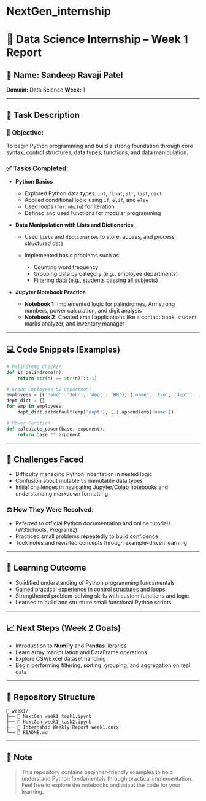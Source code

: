 # NextGen_internship
# 🧠 Data Science Internship – Week 1 Report

## 👤 Name: Sandeep Ravaji Patel

**Domain:** Data Science
**Week:** 1

---

## 📌 Task Description

### 🌟 Objective:

To begin Python programming and build a strong foundation through core syntax, control structures, data types, functions, and data manipulation.

### ✅ Tasks Completed:

* **Python Basics**

  * Explored Python data types: `int`, `float`, `str`, `list`, `dict`
  * Applied conditional logic using `if`, `elif`, and `else`
  * Used loops (`for`, `while`) for iteration
  * Defined and used functions for modular programming

* **Data Manipulation with Lists and Dictionaries**

  * Used `lists` and `dictionaries` to store, access, and process structured data
  * Implemented basic problems such as:

    * Counting word frequency
    * Grouping data by category (e.g., employee departments)
    * Filtering data (e.g., students passing all subjects)

* **Jupyter Notebook Practice**

  * **Notebook 1:** Implemented logic for palindromes, Armstrong numbers, power calculation, and digit analysis
  * **Notebook 2:** Created small applications like a contact book, student marks analyzer, and inventory manager

---

## 💻 Code Snippets (Examples)

```python
# Palindrome Checker
def is_palindrome(n):
    return str(n) == str(n)[::-1]
```

```python
# Group Employees by Department
employees = [{'name': 'John', 'dept': 'HR'}, {'name': 'Eve', 'dept': 'IT'}]
dept_dict = {}
for emp in employees:
    dept_dict.setdefault(emp['dept'], []).append(emp['name'])
```

```python
# Power Function
def calculate_power(base, exponent):
    return base ** exponent
```

---

## 🧪 Challenges Faced

* Difficulty managing Python indentation in nested logic
* Confusion about mutable vs immutable data types
* Initial challenges in navigating Jupyter/Colab notebooks and understanding markdown formatting

### ⚖️ How They Were Resolved:

* Referred to official Python documentation and online tutorials (W3Schools, Programiz)
* Practiced small problems repeatedly to build confidence
* Took notes and revisited concepts through example-driven learning

---

## 📖 Learning Outcome

* Solidified understanding of Python programming fundamentals
* Gained practical experience in control structures and loops
* Strengthened problem-solving skills with custom functions and logic
* Learned to build and structure small functional Python scripts

---

## 📈 Next Steps (Week 2 Goals)

* Introduction to **NumPy** and **Pandas** libraries
* Learn array manipulation and DataFrame operations
* Explore CSV/Excel dataset handling
* Begin performing filtering, sorting, grouping, and aggregation on real data

---

## 📁 Repository Structure

```
὜ week1/
├── 📓 NextGen_week1_task1.ipynb
├── 📓 NextGen_week1_task2.ipynb
├── 📄 Internship Weekly Report week1.docx
└── 📄 README.md
```

---

## 🚨 Note

> This repository contains beginner-friendly examples to help understand Python fundamentals through practical implementation. Feel free to explore the notebooks and adapt the code for your learning.
